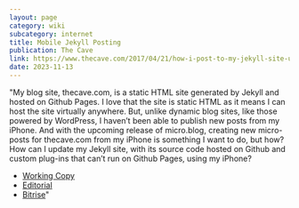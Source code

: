 ```yaml
---
layout: page
category: wiki
subcategory: internet
title: Mobile Jekyll Posting
publication: The Cave
link: https://www.thecave.com/2017/04/21/how-i-post-to-my-jekyll-site-using-my-iphone/
date: 2023-11-13
---
```


"My blog site, thecave.com, is a static HTML site generated by Jekyll and hosted on Github Pages. I love that the site is static HTML as it means I can host the site virtually anywhere. But, unlike dynamic blog sites, like those powered by WordPress, I haven’t been able to publish new posts from my iPhone. And with the upcoming release of micro.blog, creating new micro-posts for thecave.com from my iPhone is something I want to do, but how? How can I update my Jekyll site, with its source code hosted on Github and custom plug-ins that can’t run on Github Pages, using my iPhone?

* [Working Copy](https://workingcopyapp.com/)
* [Editorial](http://omz-software.com/editorial/)
* [Bitrise](https://www.bitrise.io/)"
